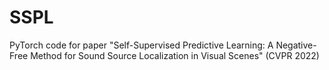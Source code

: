 # SSPL
PyTorch code for paper "Self-Supervised Predictive Learning: A Negative-Free Method for Sound Source Localization in Visual Scenes" (CVPR 2022)
